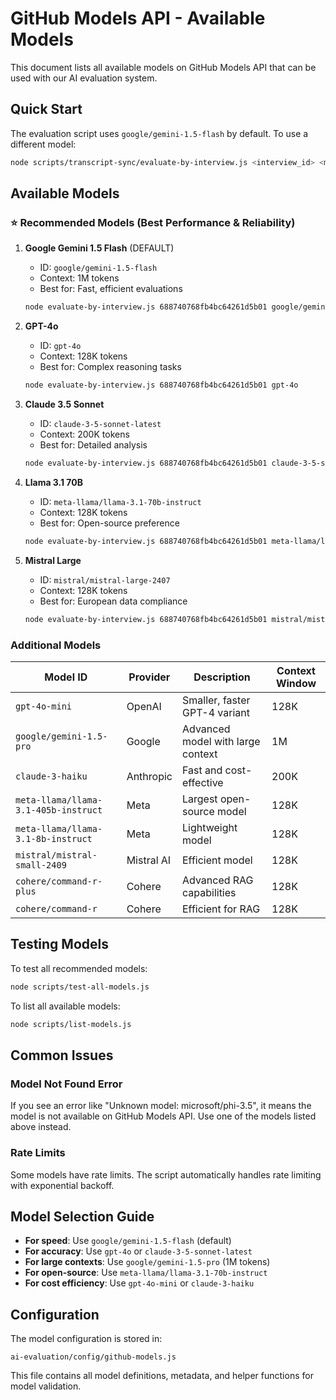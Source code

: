 # GitHub Models API - Available Models

This document lists all available models on GitHub Models API that can be used with our AI evaluation system.

## Quick Start

The evaluation script uses `google/gemini-1.5-flash` by default. To use a different model:

```bash
node scripts/transcript-sync/evaluate-by-interview.js <interview_id> <model_id>
```

## Available Models

### ⭐ Recommended Models (Best Performance & Reliability)

1. **Google Gemini 1.5 Flash** (DEFAULT)
   - ID: `google/gemini-1.5-flash`
   - Context: 1M tokens
   - Best for: Fast, efficient evaluations
   ```bash
   node evaluate-by-interview.js 688740768fb4bc64261d5b01 google/gemini-1.5-flash
   ```

2. **GPT-4o**
   - ID: `gpt-4o`
   - Context: 128K tokens
   - Best for: Complex reasoning tasks
   ```bash
   node evaluate-by-interview.js 688740768fb4bc64261d5b01 gpt-4o
   ```

3. **Claude 3.5 Sonnet**
   - ID: `claude-3-5-sonnet-latest`
   - Context: 200K tokens
   - Best for: Detailed analysis
   ```bash
   node evaluate-by-interview.js 688740768fb4bc64261d5b01 claude-3-5-sonnet-latest
   ```

4. **Llama 3.1 70B**
   - ID: `meta-llama/llama-3.1-70b-instruct`
   - Context: 128K tokens
   - Best for: Open-source preference
   ```bash
   node evaluate-by-interview.js 688740768fb4bc64261d5b01 meta-llama/llama-3.1-70b-instruct
   ```

5. **Mistral Large**
   - ID: `mistral/mistral-large-2407`
   - Context: 128K tokens
   - Best for: European data compliance
   ```bash
   node evaluate-by-interview.js 688740768fb4bc64261d5b01 mistral/mistral-large-2407
   ```

### Additional Models

| Model ID | Provider | Description | Context Window |
|----------|----------|-------------|----------------|
| `gpt-4o-mini` | OpenAI | Smaller, faster GPT-4 variant | 128K |
| `google/gemini-1.5-pro` | Google | Advanced model with large context | 1M |
| `claude-3-haiku` | Anthropic | Fast and cost-effective | 200K |
| `meta-llama/llama-3.1-405b-instruct` | Meta | Largest open-source model | 128K |
| `meta-llama/llama-3.1-8b-instruct` | Meta | Lightweight model | 128K |
| `mistral/mistral-small-2409` | Mistral AI | Efficient model | 128K |
| `cohere/command-r-plus` | Cohere | Advanced RAG capabilities | 128K |
| `cohere/command-r` | Cohere | Efficient for RAG | 128K |

## Testing Models

To test all recommended models:
```bash
node scripts/test-all-models.js
```

To list all available models:
```bash
node scripts/list-models.js
```

## Common Issues

### Model Not Found Error
If you see an error like "Unknown model: microsoft/phi-3.5", it means the model is not available on GitHub Models API. Use one of the models listed above instead.

### Rate Limits
Some models have rate limits. The script automatically handles rate limiting with exponential backoff.

## Model Selection Guide

- **For speed**: Use `google/gemini-1.5-flash` (default)
- **For accuracy**: Use `gpt-4o` or `claude-3-5-sonnet-latest`
- **For large contexts**: Use `google/gemini-1.5-pro` (1M tokens)
- **For open-source**: Use `meta-llama/llama-3.1-70b-instruct`
- **For cost efficiency**: Use `gpt-4o-mini` or `claude-3-haiku`

## Configuration

The model configuration is stored in:
```
ai-evaluation/config/github-models.js
```

This file contains all model definitions, metadata, and helper functions for model validation.